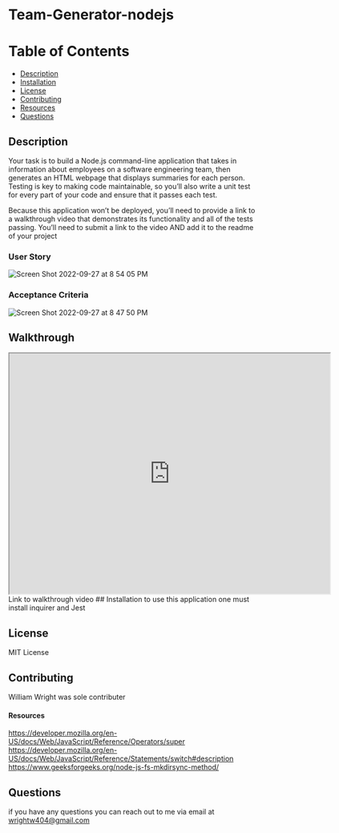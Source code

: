 # Team-Generator-nodejs

# Table of Contents 
* [Description](#description) 
* [Installation](#installation)
* [License](#license)
* [Contributing](#contributing)
* [Resources](#resources)
* [Questions](#questions)
        
## Description 
Your task is to build a Node.js command-line application that takes in information about employees on a software engineering team, then generates an HTML webpage that displays summaries for each person. Testing is key to making code maintainable, so you’ll also write a unit test for every part of your code and ensure that it passes each test.

Because this application won’t be deployed, you’ll need to provide a link to a walkthrough video that demonstrates its functionality and all of the tests passing. You’ll need to submit a link to the video AND add it to the readme of your project

### User Story 
![Screen Shot 2022-09-27 at 8 54 05 PM](https://user-images.githubusercontent.com/53288050/192663232-7a52f4a5-4107-4c3c-88e0-df2b2ef43d5a.png)


### Acceptance Criteria
![Screen Shot 2022-09-27 at 8 47 50 PM](https://user-images.githubusercontent.com/53288050/192663167-5f0abd3e-74a3-4a19-8e8c-dc959047ae47.png)

## Walkthrough 
<iframe src="https://drive.google.com/file/d/1cS4ap3iS6BHDLMHKp2QtwU9HF4UV-zKP/preview" width="640" height="480"></iframe>
Link to walkthrough video
## Installation
to use this application one must install inquirer and Jest

## License 
MIT License

## Contributing 
William Wright was sole contributer 
#### Resources 
https://developer.mozilla.org/en-US/docs/Web/JavaScript/Reference/Operators/super
https://developer.mozilla.org/en-US/docs/Web/JavaScript/Reference/Statements/switch#description
https://www.geeksforgeeks.org/node-js-fs-mkdirsync-method/

## Questions
if you have any questions you can reach out to me via email at wrightw404@gmail.com 
